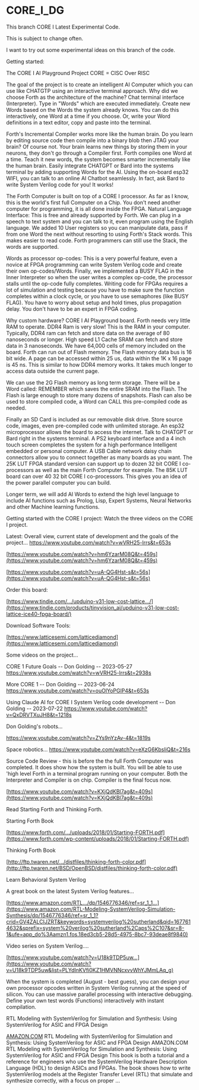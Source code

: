 # CORE_I_DG
This branch CORE I Latest Experimental Code.

This is subject to change often.

I want to try out some experimental ideas on this branch of the code.

Getting started:


The CORE I AI Playground Project
CORE = CISC Over RISC 

The goal of the project is to create an intelligent AI Computer which you can use like CHATGTP using an interactive terminal approach.
Why did we choose Forth as the architecture of the machine?
Chat terminal interface (Interpreter).  Type in "Words" which are executed immediately.  Create new Words based on the Words the system already knows.  You can do this interactively, one Word at a time if you choose.  Or, write your Word definitions in a text editor, copy and paste into the terminal.

Forth's Incremental Compiler works more like the human brain.  Do you learn by editing source code then compile into a binary blob then JTAG your brain?  Of course not.  Your brain learns new things by storing them in your neurons, they don't go through a Compiler first.  Forth compiles one Word at a time.  Teach it new words, the system becomes smarter incrementally like the human brain.
Easily integrate CHATGPT or Bard into the systems terminal by adding supporting Words for the AI.  Using the on-board esp32 WIFI, you can talk to an online AI Chatbot seamlessly.  In fact, ask Bard to write System Verilog code for you!  It works!

The Forth Computer is built on top of a CORE I processor.  As far as I know, this is the world's first full Computer on a Chip.  You don't need another computer for programming, it is all done inside the FPGA.
Natural Language Interface: This is free and already supported by Forth.  We can plug in a speech to text system and you can talk to it, even program using the English language.
We added 10 User registers so you can manipulate data, pass if from one Word the next without resorting to using Forth's Stack words.  This makes easier to read code.  Forth programmers can still use the Stack, the words are supported.

Words as processor op-codes: This is a very powerful feature, even a novice at FPGA programming can write System Verilog code and create their own op-codes/Words.
Finally, we implemented a BUSY FLAG in the Inner Interpreter so when the user writes a complex op-code, the processor stalls until the op-code fully completes.  Writing code for FPGAs requires a lot of simulation and testing because you have to make sure the function completes within a clock cycle, or you have to use semaphores (like BUSY FLAG).  You have to worry about setup and hold times, plus propagation delay.  You don't have to be an expert in FPGA coding.

Why custom hardware? CORE I AI Playground board.
Forth needs very little RAM to operate.  DDR4 Ram is very slow!  This is the RAM in your computer.  Typically, DDR4 ram can fetch and store data on the average of 80 nanoseconds or longer.  High speed L1 Cache SRAM can fetch and store data in 3 nanoseconds.  We have 64,000 cells of memory included on the board.
Forth can run out of Flash memory.  The Flash memory data bus is 16 bit wide.  A page can be accessed within 25 us, data within the 1K x 16 page is 45 ns.  This is similar to how DDR4 memory works.  It takes much longer to access data outside the current page.

We can use the 2G Flash memory as long term storage.  There will be a Word called: REMEMBER which saves the entire SRAM into the Flash.  The Flash is large enough to store many dozens of snapshots.  Flash can also be used to store compiled code, a Word can CALL this pre-compiled code as needed. 

Finally an SD Card is included as our removable disk drive.  Store source code, images, even pre-compiled code with unlimited storage.
An esp32 microprocessor allows the board to access the internet.  Talk to CHATGPT or Bard right in the systems terminal.
A PS2 keyboard interface and a 4 inch touch screen completes the system for a high performance Intelligent embedded or personal computer.
A USB Cable network daisy chain connectors allow you to connect together as many boards as you want.
The 25K LUT FPGA standard version can support up to dozen 32 bit CORE I co-processors as well as the main Forth Computer for example.  The 85K LUT board can over 40 32 bit CORE I co-processors.  This gives you an idea of the power parallel computer you can build.

Longer term, we will add AI Words to extend the high level language to include AI functions such as Prolog, Lisp, Expert Systems, Neural Networks and other Machine learning functions.

Getting started with the CORE  I project:  Watch the three videos on the CORE I project.

Latest: Overall view, current state of development and the goals of the project...
https://www.youtube.com/watch?v=wVRH25-lrrs&t=653s

[https://www.youtube.com/watch?v=hm6YzarM08Q&t=459s](https://www.youtube.com/watch?v=hm6YzarM08Q&t=459s)

[https://www.youtube.com/watch?v=uA-QG4Hst-s&t=56s](https://www.youtube.com/watch?v=uA-QG4Hst-s&t=56s)

Order this board:

[https://www.tindie.com/.../upduino-v31-low-cost-lattice.../](https://www.tindie.com/products/tinyvision_ai/upduino-v31-low-cost-lattice-ice40-fpga-board/)

Download Software Tools:

[https://www.latticesemi.com/latticediamond](https://www.latticesemi.com/latticediamond)

Some videos on the project...

CORE 1 Future Goals -- Don Golding -- 2023-05-27
https://www.youtube.com/watch?v=wVRH25-lrrs&t=2938s

More CORE 1 -- Don Golding -- 2023-06-24
https://www.youtube.com/watch?v=ouOlYoPGlP4&t=653s

Using Claude AI for CORE I System Verilog code development -- Don Golding -- 2023-07-22
https://www.youtube.com/watch?v=QxDRVTXuJH8&t=1218s

Don Golding's robots...

https://www.youtube.com/watch?v=ZYs9nYzAv-4&t=1819s

Space robotics...
https://www.youtube.com/watch?v=eXzG6KbsliQ&t=216s



Source Code Review - this is before the the full Forth Computer was completed.  It does show how the system is built.  You will be able to use 'high level Forth in a terminal program running on your computer.  Both the Interpreter and Compiler is on chip.  Compiler is the final focus now.

[https://www.youtube.com/watch?v=KXjQdKBl7ag&t=409s](https://www.youtube.com/watch?v=KXjQdKBl7ag&t=409s)

Read Starting Forth and Thinking Forth.

Starting Forth Book

[https://www.forth.com/.../uploads/2018/01/Starting-FORTH.pdf](https://www.forth.com/wp-content/uploads/2018/01/Starting-FORTH.pdf)

Thinking Forth Book

[http://ftp.twaren.net/.../distfiles/thinking-forth-color.pdf](http://ftp.twaren.net/BSD/OpenBSD/distfiles/thinking-forth-color.pdf)

Learn Behavioral System Verilog

A great book on the latest System Verilog features...

[https://www.amazon.com/RTL.../dp/1546776346/ref=sr_1_1...](https://www.amazon.com/RTL-Modeling-SystemVerilog-Simulation-Synthesis/dp/1546776346/ref=sr_1_1?crid=GV4ZALCIJZRT&keywords=systemverilog%20sutherland&qid=1677614632&sprefix=system%20verilog%20sutherland%2Caps%2C107&sr=8-1&ufe=app_do%3Aamzn1.fos.18ed3cb5-28d5-4975-8bc7-93deae8f9840)

Video series on System Verilog....

[https://www.youtube.com/watch?v=U18k9TDP5uw...](https://www.youtube.com/watch?v=U18k9TDP5uw&list=PLYdInKVfi0KZ1HMVNNcxvvWhYJMmLAq_g)

When the system is completed (August - best guess), you can design your own processor opcodes written in System Verilog running at the speed of silicon.  You can use massive parallel processing with interactive debugging.  Define your own test words (Functions) interactively with instant compilation.

RTL Modeling with SystemVerilog for Simulation and Synthesis: Using SystemVerilog for ASIC and FPGA Design

[AMAZON.COM](https://www.amazon.com/RTL-Modeling-SystemVerilog-Simulation-Synthesis/dp/1546776346/ref=sr_1_1?crid=GV4ZALCIJZRT&keywords=systemverilog%20sutherland&qid=1677614632&sprefix=system%20verilog%20sutherland%2Caps%2C107&sr=8-1&ufe=app_do%3Aamzn1.fos.18ed3cb5-28d5-4975-8bc7-93deae8f9840)
RTL Modeling with SystemVerilog for Simulation and Synthesis: Using SystemVerilog for ASIC and FPGA Design
AMAZON.COM
RTL Modeling with SystemVerilog for Simulation and Synthesis: Using SystemVerilog for ASIC and FPGA Design
This book is both a tutorial and a reference for engineers who use the SystemVerilog Hardware Description Language (HDL) to design ASICs and FPGAs. The book shows how to write SystemVerilog models at the Register Transfer Level (RTL) that simulate and synthesize correctly, with a focus on proper ...


